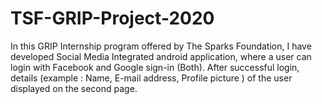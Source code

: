 # TSF-GRIP-Project-2020
In this GRIP Internship program offered by The Sparks Foundation, I have developed Social Media Integrated android application, where a user can login with Facebook and Google sign-in (Both). After successful login, details (example : Name, E-mail address, Profile picture ) of the user displayed on the second page.
